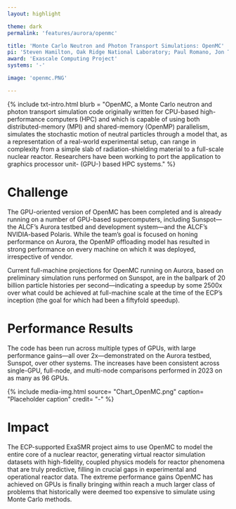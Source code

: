 ```yaml
---
layout: highlight

theme: dark
permalink: 'features/aurora/openmc'

title: 'Monte Carlo Neutron and Photon Transport Simulations: OpenMC'
pi: 'Steven Hamilton, Oak Ridge National Laboratory; Paul Romano, Jon Tramm, Argonne National Laboratory'
award: 'Exascale Computing Project'
systems: '-'

image: 'openmc.PNG' 

---
```


{% include txt-intro.html 
    blurb = "OpenMC, a Monte Carlo neutron and photon transport simulation code originally written for CPU-based high-performance computers (HPC) and which is capable of using both distributed-memory (MPI) and shared-memory (OpenMP) parallelism, simulates the stochastic motion of neutral particles through a model that, as a representation of a real-world experimental setup, can range in complexity from a simple slab of radiation-shielding material to a full-scale nuclear reactor. Researchers have been working to port the application to graphics processor unit- (GPU-) based HPC systems."
%}



# Challenge
The GPU-oriented version of OpenMC has been completed and is already running on a number of GPU-based supercomputers, including Sunspot—the ALCF’s Aurora testbed and development system—and the ALCF’s NVIDIA-based Polaris. While the team’s goal is focused on honing performance on Aurora, the OpenMP offloading model has resulted in strong performance on every machine on which it was deployed, irrespective of vendor.

Current full-machine projections for OpenMC running on Aurora, based on preliminary simulation runs performed on Sunspot, are in the ballpark of 20 billion particle histories per second—indicating a speedup by some 2500x over what could be achieved at full-machine scale at the time of the ECP’s inception (the goal for which had been a fiftyfold speedup).




# Performance Results
The code has been run across multiple types of GPUs, with large performance gains—all over 2x—demonstrated on the Aurora testbed, Sunspot, over other systems. The increases have been consistent across single-GPU, full-node, and multi-node comparisons performed in 2023 on as many as 96 GPUs.

{% include media-img.html
   source= "Chart_OpenMC.png"
   caption= "Placeholder caption"
   credit= "-"
%}



# Impact

The ECP-supported ExaSMR project aims to use OpenMC to model the entire core of a nuclear reactor, generating virtual reactor simulation datasets with high-fidelity, coupled physics models for reactor phenomena that are truly predictive, filling in crucial gaps in experimental and operational reactor data. The extreme performance gains OpenMC has achieved on GPUs is finally bringing within reach a much larger class of problems that historically were deemed too expensive to simulate using Monte Carlo methods.


